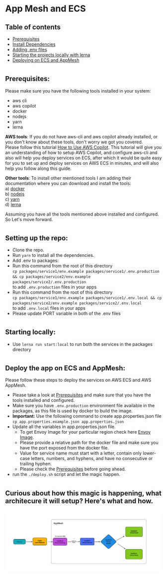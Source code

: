 # App Mesh and ECS 
## Table of contents
* [Prerequisites](#prerequisites)
* [Install Dependencies](#install-dependencies)
* [Adding .env files](#add-env-to-packages)
* [Starting the projects locally with lerna](#start-both-the-projects-locally-with)
* [Deploying on ECS and AppMesh](#deploy-the-app-on-ecs-and-appmesh)
#
## Prerequisites:
Please make sure you have the following tools installed in your system:
- aws cli
- aws copilot
- docker
- nodejs
- yarn
- lerna

**AWS tools**: If you do not have aws-cli and aws copilot already installed, or you don't know about these tools, don't worry we got you covered. \
Please follow this tutorial [How to Use AWS Copilot](https://www.wednesday.is/writing-tutorials/aws-copilot). This tutorial will give you an understanding of how to setup AWS Copilot, and configure aws-cli and also will help you deploy services on ECS, after which it would be quite easy for you to set up and deploy services on AWS ECS in minutes, and will also help you follow along this guide.

**Other tools**: To install other mentioned tools I am adding their documentation where you can download and install the tools:\
a) [docker](https://docs.docker.com/engine/install/)\
b) [nodejs](https://nodejs.org/en/download/)\
c) [yarn](https://classic.yarnpkg.com/lang/en/docs/install/#mac-stable)\
d) [lerna](https://lerna.js.org/)

Assuming you have all the tools mentioned above installed and configured. So Let's move forward.

#
## Setting up the repo:
- Clone the repo.
- Run `yarn` to install all the dependencies. 
- Add .env to packages:
 - Run this command from the root of this directory \
 `cp packages/service1/env.example packages/service1/.env.production && cp packages/service2/env.example packages/service2/.env.production` \
    to add `.env.production` files in your apps
 - Run this command from the root of this directory \
 `cp packages/service1/env.example packages/service1/.env.local && cp packages/service2/env.example packages/service2/.env.local`\
    to add `.env.local` files in your apps
 - Please update PORT variable in both of the .env files
#
## Starting locally:
- Use `lerna run start:local` to run both the services in the packages directory
#
## Deploy the app on ECS and AppMesh:
Please follow these steps to deploy the services on AWS ECS and AWS AppMesh.
- Please take a look at [Prerequisites](#prerequisites) and make sure that you have the tools installed and configured.
- Make sure you have `.env.production` environment file available in the packages, as this file is used by docker to build the image.
- **Important:** Use the following command to create app.properties.json file\
 `cp app.properties.example.json app.properties.json`
- Update all the variables in app.properties.json file.
    - To get Envoy Image for your particular region check here [Envoy Image](https://docs.aws.amazon.com/app-mesh/latest/userguide/envoy.html).
    - Please provide a relative path for the docker file and make sure you have the port exposed from the docker file.  
    - Value for service name must start with a letter, contain only lower-case letters, numbers, and hyphens, and have no consecutive or trailing hyphen.
    - Please check the [Prerequisites](#prerequisites) before going ahead.
- run the `./deploy.sh` script and let the magic happen.
#
## Curious about how this magic is happening, what architecure it will setup? Here's what and how.
![Architecure.png](AppMesh.png)
